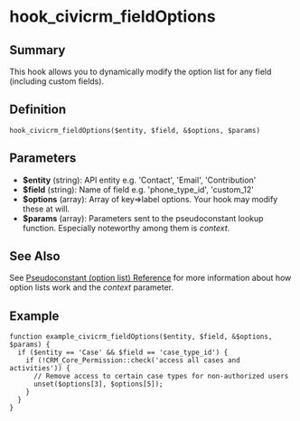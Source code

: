 # hook_civicrm_fieldOptions

## Summary

This hook allows you to dynamically modify the option list for any field (including custom fields).

## Definition

    hook_civicrm_fieldOptions($entity, $field, &$options, $params)

## Parameters

-   **$entity** (string): API entity e.g. 'Contact', 'Email',
    'Contribution'
-   **$field** (string): Name of field e.g. 'phone_type_id',
    'custom_12'
-   **$options** (array): Array of key=>label options. Your hook may
    modify these at will.
-   **$params** (array): Parameters sent to the pseudoconstant lookup
    function. Especially noteworthy among them is *context*.

## See Also

See [Pseudoconstant (option list) Reference](framework/pseudoconstant.md)
for more information about how option lists work and the *context*
parameter.

## Example

    function example_civicrm_fieldOptions($entity, $field, &$options, $params) {
      if ($entity == 'Case' && $field == 'case_type_id') {
        if (!CRM_Core_Permission::check('access all cases and activities')) {
          // Remove access to certain case types for non-authorized users
          unset($options[3], $options[5]);
        }
      }
    }
